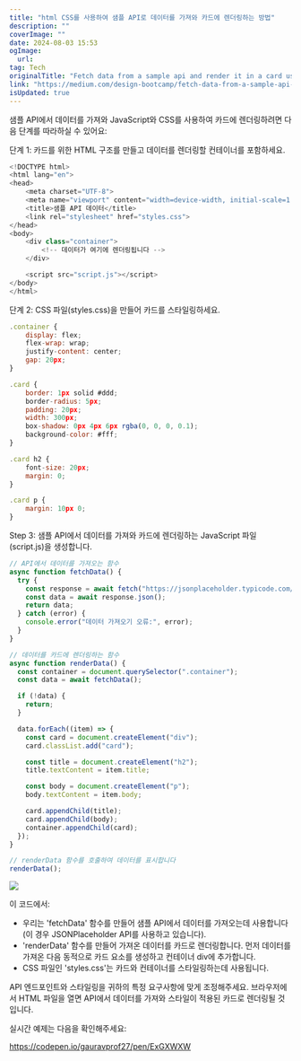 ```yaml
---
title: "html CSS를 사용하여 샘플 API로 데이터를 가져와 카드에 렌더링하는 방법"
description: ""
coverImage: ""
date: 2024-08-03 15:53
ogImage: 
  url: 
tag: Tech
originalTitle: "Fetch data from a sample api and render it in a card using javascript and CSS step-by-step guide"
link: "https://medium.com/design-bootcamp/fetch-data-from-a-sample-api-and-render-it-in-a-card-using-javascript-and-css-step-by-step-guide-332bd4b70346"
isUpdated: true
---
```






샘플 API에서 데이터를 가져와 JavaScript와 CSS를 사용하여 카드에 렌더링하려면 다음 단계를 따라하실 수 있어요:

단계 1: 카드를 위한 HTML 구조를 만들고 데이터를 렌더링할 컨테이너를 포함하세요.

```js
<!DOCTYPE html>
<html lang="en">
<head>
    <meta charset="UTF-8">
    <meta name="viewport" content="width=device-width, initial-scale=1.0">
    <title>샘플 API 데이터</title>
    <link rel="stylesheet" href="styles.css">
</head>
<body>
    <div class="container">
        <!-- 데이터가 여기에 렌더링됩니다 -->
    </div>

    <script src="script.js"></script>
</body>
</html>
```

단계 2: CSS 파일(styles.css)을 만들어 카드를 스타일링하세요.

<div class="content-ad"></div>

```js
.container {
    display: flex;
    flex-wrap: wrap;
    justify-content: center;
    gap: 20px;
}

.card {
    border: 1px solid #ddd;
    border-radius: 5px;
    padding: 20px;
    width: 300px;
    box-shadow: 0px 4px 6px rgba(0, 0, 0, 0.1);
    background-color: #fff;
}

.card h2 {
    font-size: 20px;
    margin: 0;
}

.card p {
    margin: 10px 0;
}
```

Step 3: 샘플 API에서 데이터를 가져와 카드에 렌더링하는 JavaScript 파일 (script.js)을 생성합니다.

```js
// API에서 데이터를 가져오는 함수
async function fetchData() {
  try {
    const response = await fetch("https://jsonplaceholder.typicode.com/posts");
    const data = await response.json();
    return data;
  } catch (error) {
    console.error("데이터 가져오기 오류:", error);
  }
}

// 데이터를 카드에 렌더링하는 함수
async function renderData() {
  const container = document.querySelector(".container");
  const data = await fetchData();

  if (!data) {
    return;
  }

  data.forEach((item) => {
    const card = document.createElement("div");
    card.classList.add("card");

    const title = document.createElement("h2");
    title.textContent = item.title;

    const body = document.createElement("p");
    body.textContent = item.body;

    card.appendChild(title);
    card.appendChild(body);
    container.appendChild(card);
  });
}

// renderData 함수를 호출하여 데이터를 표시합니다
renderData();
```

<img src="/assets/img/FetchdatafromasampleapiandrenderitinacardusingjavascriptandCSSstep-by-stepguide_0.png" />


<div class="content-ad"></div>

이 코드에서:

- 우리는 'fetchData' 함수를 만들어 샘플 API에서 데이터를 가져오는데 사용합니다(이 경우 JSONPlaceholder API를 사용하고 있습니다).
- 'renderData' 함수를 만들어 가져온 데이터를 카드로 렌더링합니다. 먼저 데이터를 가져온 다음 동적으로 카드 요소를 생성하고 컨테이너 div에 추가합니다.
- CSS 파일인 'styles.css'는 카드와 컨테이너를 스타일링하는데 사용됩니다.

API 엔드포인트와 스타일링을 귀하의 특정 요구사항에 맞게 조정해주세요. 브라우저에서 HTML 파일을 열면 API에서 데이터를 가져와 스타일이 적용된 카드로 렌더링될 것입니다.

실시간 예제는 다음을 확인해주세요:

<div class="content-ad"></div>

https://codepen.io/gauravprof27/pen/ExGXWXW
